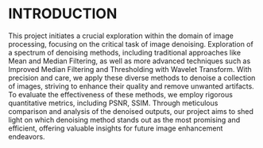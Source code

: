 # INTRODUCTION
This project initiates a crucial exploration within the domain of image processing, focusing on the critical task of image denoising. 
Exploration of a spectrum of denoising methods, including traditional approaches like Mean and Median Filtering, as well as more advanced techniques 
such as Improved Median Filtering and Thresholding with Wavelet Transform. With precision and care, we apply these diverse methods to denoise a
collection of images, striving to enhance their quality and remove unwanted artifacts. To evaluate the effectiveness of these methods, we employ 
rigorous quantitative metrics, including PSNR, SSIM. Through meticulous comparison and analysis of the denoised outputs, our project aims to shed
light on which denoising method stands out as the most promising and efficient, offering valuable insights for future image enhancement endeavors.
